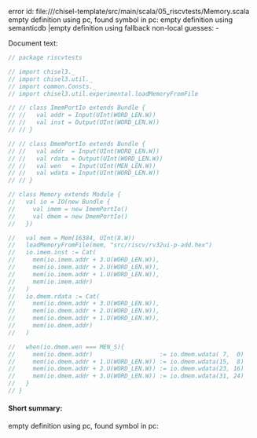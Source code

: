 error id: 
file://<WORKSPACE>/chisel-template/src/main/scala/05_riscvtests/Memory.scala
empty definition using pc, found symbol in pc: 
empty definition using semanticdb
|empty definition using fallback
non-local guesses:
	 -

Document text:

```scala
// package riscvtests

// import chisel3._
// import chisel3.util._
// import common.Consts._
// import chisel3.util.experimental.loadMemoryFromFile

// // class ImemPortIo extends Bundle {
// //   val addr = Input(UInt(WORD_LEN.W))
// //   val inst = Output(UInt(WORD_LEN.W))
// // }

// // class DmemPortIo extends Bundle {
// //   val addr  = Input(UInt(WORD_LEN.W))
// //   val rdata = Output(UInt(WORD_LEN.W))
// //   val wen   = Input(UInt(MEN_LEN.W))
// //   val wdata = Input(UInt(WORD_LEN.W))
// // }

// class Memory extends Module {
//   val io = IO(new Bundle {
//     val imem = new ImemPortIo()
//     val dmem = new DmemPortIo()
//   })

//   val mem = Mem(16384, UInt(8.W))
//   loadMemoryFromFile(mem, "src/riscv/rv32ui-p-add.hex")
//   io.imem.inst := Cat(
//     mem(io.imem.addr + 3.U(WORD_LEN.W)), 
//     mem(io.imem.addr + 2.U(WORD_LEN.W)),
//     mem(io.imem.addr + 1.U(WORD_LEN.W)),
//     mem(io.imem.addr)
//   )
//   io.dmem.rdata := Cat(
//     mem(io.dmem.addr + 3.U(WORD_LEN.W)),
//     mem(io.dmem.addr + 2.U(WORD_LEN.W)), 
//     mem(io.dmem.addr + 1.U(WORD_LEN.W)),
//     mem(io.dmem.addr)
//   )

//   when(io.dmem.wen === MEN_S){
//     mem(io.dmem.addr)                   := io.dmem.wdata( 7,  0)
//     mem(io.dmem.addr + 1.U(WORD_LEN.W)) := io.dmem.wdata(15,  8)
//     mem(io.dmem.addr + 2.U(WORD_LEN.W)) := io.dmem.wdata(23, 16)
//     mem(io.dmem.addr + 3.U(WORD_LEN.W)) := io.dmem.wdata(31, 24)
//   }
// }

```

#### Short summary: 

empty definition using pc, found symbol in pc: 
